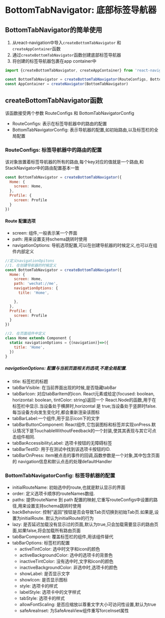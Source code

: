 # BottomTabNavigator: 底部标签导航器

## BottomTabNavigator的简单使用

1. 从react-navigation中导入`createBottomTabNavigator` 和 `createAppContainer`函数
2. 通过`createBottomTabNavigator`函数创建底部标签导航器
3. 将创建的标签导航器包裹在app container中

```JavaScript
import {createBottomTabNavigator, createAppContainer} from 'react-navigation'

const BottomTabNavigator = createBottomTabNavigator(RouteConfigs, BottomTabNavigatorConfig)
const AppContainer = createNavigator(BottomTabNavigator)

```

## createBottomTabNavigator函数

该函数接受两个参数 RouteConfigs 和 BottomTabNavigatorConfig

* RouteConfigs: 表示在标签导航器中的路由的配置
* BottomTabNavigatorConfig: 表示导航器的配置,如初始路由,以及标签栏的全局配置

### RouteConfigs: 标签导航器中的路由的配置

该对象放置着标签导航器的所有的路由,每个key对应的值就是一个路由,和StackNavigator中的路由配置基本一致

```JavaScript
const BottomTabNavigator = createBottomTabNavigator({
  Home: {
    screen: Home,
  },
  Profile: {
    screen: Profile
  }
})
```

#### Route 配置选项

* screen: 组件,一般表示某一个界面
* path: 用来设置支持schema跳转时使用
* navigationOptions: 导航选项配置,可以在创建导航器的时候定义,也可以在组件内部定义

```JavaScript
//定义navigationOpitons
//1. 在创建导航器的时候定义
const BottomTabNavigator = createBottomTabNavigator({
  Home: {
    screen: Home,
    path: 'wechat://me',
    navigationOptions: {
      title: 'Home',

    },
  },
  Profile: {
    screen: Profile
  }
})

//2. 在页面组件中定义
class Home extends Component {
  static navigationOptions = {(navigation)}=>({
    title: 'Home',
  })
}

```

##### navigationOptions: 配置与当前页面相关的选项,不是全局配置.

* title: 标签栏的标题
* tabBarVisible: 在当前界面出现的时候,是否隐藏tabBar
* tabBarIcon: 对应tabBarItem的icon. React元素或给定{focused: boolean, horizontal: boolean, tintColor: string}返回一个 React.Node的函数,用于在标签栏中显示.当设备处于横屏时,horizontal 是 true;当设备处于竖屏时false.每当设备方向发生变化时,都会重新渲染该图标
* tabBarLabel:一个组件,用于显示icon下的文字
* tabBarButtonComponent: React组件,它包装图标和标签并实现onPress.默认情况下是TouchableWithoutFeedback的一个封装,使其其表现与其它可点击组件相同.
* tabBarAccessibilityLabel: 选项卡按钮的无障碍标签
* tabBarTestID: 用于在测试中找到该选项卡按钮的ID.
* tabBarOnPress: item被点击的事件的回调,函数参数是一个对象,其中包含页面的 navigation信息和默认点击的处理defaultHandler

### BottomTabNavigatorConfig: 标签导航器的配置

* initialRouteName: 初始选中的route,也就是默认显示的界面
* order: 定义选项卡顺序的routeNames数组.
* paths: 提供routeName 到 path 配置的映射,它重写routeConfigs中设置的路径,用来设置支持schema跳转时使用
* backBehavior: 控制"返回"按钮是否会导致Tab页切换到初始Tab页.如果是,设置为initialRoute. 默认为initialRoute的行为
* lazy: 是否延迟加载没有显示过的页面,默认为true,只会加载需要显示的路由页面,如果false,将会加载所有路由页面
* tabBarComponent: 覆盖标签栏的组件,用该组件替代
* tabBarOptions: 标签栏的配置
  * activeTintColor: 选中时文字和icon的颜色
  * activeBackgroundColor: 选中的选项卡的背景色
  * inactiveTintColor: 没有选中时,文字和icon的颜色
  * inactiveBackgroundColor: 非选中时,选项卡的颜色
  * showLabel: 是否显示文字
  * showIcon: 是否显示图标
  * style: 选项卡的样式
  * labelStyle: 选项卡中的文字样式
  * tabStyle: 选项卡的样式
  * allowFontScaling: 是否应缩放以尊重文字大小可访问性设置,默认为true
  * safeAreaInset: 为SafeAreaView组件重写forceInset属性
